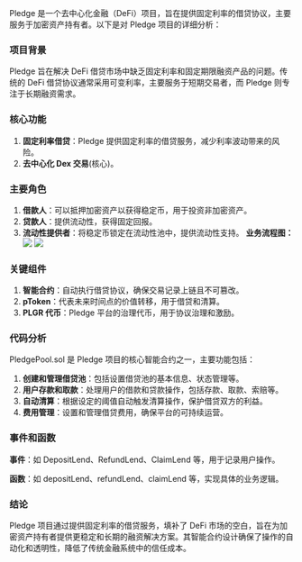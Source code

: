 
Pledge 是一个去中心化金融（DeFi）项目，旨在提供固定利率的借贷协议，主要服务于加密资产持有者。以下是对 Pledge 项目的详细分析：

### 项目背景

Pledge 旨在解决 DeFi 借贷市场中缺乏固定利率和固定期限融资产品的问题。传统的 DeFi 借贷协议通常采用可变利率，主要服务于短期交易者，而 Pledge 则专注于长期融资需求。

### 核心功能

1. **固定利率借贷**：Pledge 提供固定利率的借贷服务，减少利率波动带来的风险。
2. **去中心化 Dex 交易**(核心)。

### 主要角色

1. **借款人**：可以抵押加密资产以获得稳定币，用于投资非加密资产。
2. **贷款人**：提供流动性，获得固定回报。
3. **流动性提供者**：将稳定币锁定在流动性池中，提供流动性支持。
**业务流程图：**
![](images/1.png)
![](images/2.png)

### 关键组件

1. **智能合约**：自动执行借贷协议，确保交易记录上链且不可篡改。
2. **pToken**：代表未来时间点的价值转移，用于借贷和清算。
3. **PLGR 代币**：Pledge 平台的治理代币，用于协议治理和激励。

### 代码分析

PledgePool.sol 是 Pledge 项目的核心智能合约之一，主要功能包括：

1. **创建和管理借贷池**：包括设置借贷池的基本信息、状态管理等。
2. **用户存款和取款**：处理用户的借款和贷款操作，包括存款、取款、索赔等。
3. **自动清算**：根据设定的阈值自动触发清算操作，保护借贷双方的利益。
4. **费用管理**：设置和管理借贷费用，确保平台的可持续运营。

### 事件和函数

**事件**：如 DepositLend、RefundLend、ClaimLend 等，用于记录用户操作。

**函数**：如 depositLend、refundLend、claimLend 等，实现具体的业务逻辑。

### 结论

Pledge 项目通过提供固定利率的借贷服务，填补了 DeFi 市场的空白，旨在为加密资产持有者提供更稳定和长期的融资解决方案。其智能合约设计确保了操作的自动化和透明性，降低了传统金融系统中的信任成本。